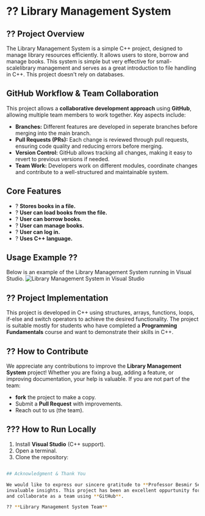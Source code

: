 # ?? Library Management System

## ?? Project Overview

The Library Management System is a simple C++ project, designed to manage library resources
efficiently. It allows users to store, borrow and manage books. This system is simple but very
effective for small-scalelibrary management and serves as a great introduction to file handling in C++.
This project doesn't rely on databases.

##  GitHub Workflow & Team Collaboration

This project allows a **collaborative development approach** using **GitHub**, allowing multiple team members
to work together.
Key aspects include:
- **Branches:** Different features are developed in seperate branches before merging into the main branch.
- **Pull Requests (PRs):** Each change is reviewed through pull requests, ensuring code quality and reducing errors before merging.
- **Version Control:** GitHub allows tracking all changes, making it easy to revert to previous versions if needed.
- **Team Work:** Developers work on different modules, coordinate changes and contribute to a well-structured and maintainable system.

## **Core Features**
- ? **Stores books in a file.** 
- ? **User can load books from the file.**
- ? **User can borrow books.**
- ? **User can manage books.**
- ? **User can log in.**
- ? **Uses C++ language.**

## Usage Example ??

Below is an example of the Library Management System running in Visual Studio.
![Library Management System in Visual Studio](GitHub/Screenshot-1.png)

## ?? Project Implementation

This project is developed in C++ using structures, arrays, functions, loops, if-else and switch
operators to achieve the desired functionality. The project is suitable mostly for students who have
completed a **Programming Fundamentals** course and want to demonstrate their skills in C++.

## ?? How to Contribute

We appreciate any contributions to improve the **Library Management System** project! Whether you are
fixing a bug, adding a feature, or improving documentation, your help is valuable.
If you are not part of the team:
- **fork** the project to make a copy.
- Submit a **Pull Request** with improvements.
- Reach out to us (the team). 

## ??? How to Run Locally

1. Install **Visual Studio** (C++ support).
2. Open a terminal.
3. Clone the repository:

```sh git clone https://github.com/Diona-coder1/LibraryManagementSystem.git

## Acknowledgment & Thank You

We would like to express our sincere gratitude to **Professor Besmir Sejdiu** for their guidance and
invaluable insights. This project has been an excellent oppurtunity for us to apply our **C++ programming skills**
and collaborate as a team using **GitHub**. 

?? **Library Management System Team**